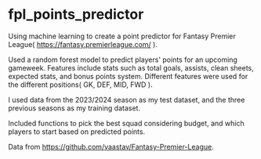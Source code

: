 # fpl_points_predictor

Using machine learning to create a point predictor for Fantasy Premier League( https://fantasy.premierleague.com/ ).

Used a random forest model to predict players' points for an upcoming gameweek.  Features include stats such as total goals, assists, clean sheets, expected stats, and bonus points system.  Different features were used for the different positions( GK, DEF, MID, FWD ).

I used data from the 2023/2024 season as my test dataset, and the three previous seasons as my training dataset.

Included functions to pick the best squad considering budget, and which players to start based on predicted points.

Data from https://github.com/vaastav/Fantasy-Premier-League.
